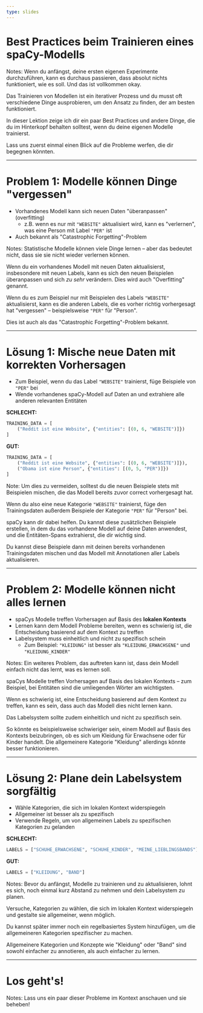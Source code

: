 ```yaml
---
type: slides
---
```


# Best Practices beim Trainieren eines spaCy-Modells

Notes: Wenn du anfängst, deine ersten eigenen Experimente durchzuführen, kann es
durchaus passieren, dass absolut nichts funktioniert, wie es soll. Und das ist
vollkommen okay.

Das Trainieren von Modellen ist ein iterativer Prozess und du musst oft
verschiedene Dinge ausprobieren, um den Ansatz zu finden, der am besten
funktioniert.

In dieser Lektion zeige ich dir ein paar Best Practices und andere Dinge, die du
im Hinterkopf behalten solltest, wenn du deine eigenen Modelle trainierst.

Lass uns zuerst einmal einen Blick auf die Probleme werfen, die dir begegnen
könnten.

---

# Problem 1: Modelle können Dinge "vergessen"

- Vorhandenes Modell kann sich neuen Daten "überanpassen" (overfitting)
  - z.B. wenn es nur mit `"WEBSITE"` aktualisiert wird, kann es "verlernen", was
    eine Person mit Label `"PER"` ist
- Auch bekannt als "Catastrophic Forgetting"-Problem

Notes: Statistische Modelle können viele Dinge lernen – aber das bedeutet nicht,
dass sie sie nicht wieder verlernen können.

Wenn du ein vorhandenes Modell mit neuen Daten aktualisierst, insbesondere mit
neuen Labels, kann es sich den neuen Beispielen überanpassen und sich _zu sehr_
verändern. Dies wird auch "Overfitting" genannt.

Wenn du es zum Beispiel nur mit Beispielen des Labels `"WEBSITE"` aktualisierst,
kann es die anderen Labels, die es vorher richtig vorhergesagt hat "vergessen" –
beispielsweise `"PER"` für "Person".

Dies ist auch als das "Catastrophic Forgetting"-Problem bekannt.

---

# Lösung 1: Mische neue Daten mit korrekten Vorhersagen

- Zum Beispiel, wenn du das Label `"WEBSITE"` trainierst, füge Beispiele von
  `"PER"` bei
- Wende vorhandenes spaCy-Modell auf Daten an und extrahiere alle anderen
  relevanten Entitäten

**SCHLECHT:**

```python
TRAINING_DATA = [
    ("Reddit ist eine Website", {"entities": [(0, 6, "WEBSITE")]})
]
```

**GUT:**

```python
TRAINING_DATA = [
    ("Reddit ist eine Website", {"entities": [(0, 6, "WEBSITE")]}),
    ("Obama ist eine Person", {"entities": [(0, 5, "PER")]})
]
```

Note: Um dies zu vermeiden, solltest du die neuen Beispiele stets mit Beispielen
mischen, die das Modell bereits zuvor correct vorhergesagt hat.

Wenn du also eine neue Kategorie `"WEBSITE"` trainierst, füge den Trainingsdaten
außerdem Beispiele der Kategorie `"PER"` für "Person" bei.

spaCy kann dir dabei helfen. Du kannst diese zusätzlichen Beispiele erstellen,
in dem du das vorhandene Modell auf deine Daten anwendest, und die
Entitäten-Spans extrahierst, die dir wichtig sind.

Du kannst diese Beispiele dann mit deinen bereits vorhandenen Trainingsdaten
mischen und das Modell mit Annotationen aller Labels aktualisieren.

---

# Problem 2: Modelle können nicht alles lernen

- spaCys Modelle treffen Vorhersagen auf Basis des **lokalen Kontexts**
- Lernen kann dem Modell Probleme bereiten, wenn es schwierig ist, die
  Entscheidung basierend auf dem Kontext zu treffen
- Labelsystem muss einheitlich und nicht zu spezifisch schein
  - Zum Beispiel: `"KLEIDUNG"` ist besser als `"KLEIDUNG_ERWACHSENE"` und
    `"KLEIDUNG_KINDER"`

Notes: Ein weiteres Problem, das auftreten kann ist, dass dein Modell einfach
nicht das lernt, was es lernen soll.

spaCys Modelle treffen Vorhersagen auf Basis des lokalen Kontexts – zum
Beispiel, bei Entitäten sind die umliegenden Wörter am wichtigsten.

Wenn es schwierig ist, eine Entscheidung basierend auf dem Kontext zu treffen,
kann es sein, dass auch das Modell dies nicht lernen kann.

Das Labelsystem sollte zudem einheitlich und nicht zu spezifisch sein.

So könnte es beispielsweise schwieriger sein, einem Modell auf Basis des
Kontexts beizubringen, ob es sich um Kleidung für Erwachsene oder für Kinder
handelt. Die allgemeinere Kategorie "Kleidung" allerdings könnte besser
funktionieren.

---

# Lösung 2: Plane dein Labelsystem sorgfältig

- Wähle Kategorien, die sich im lokalen Kontext widerspiegeln
- Allgemeiner ist besser als zu spezifisch
- Verwende Regeln, um von allgemeinen Labels zu spezifischen Kategorien zu
  gelanden

**SCHLECHT:**

```python
LABELS = ["SCHUHE_ERWACHSENE", "SCHUHE_KINDER", "MEINE_LIEBLINGSBANDS"]
```

**GUT:**

```python
LABELS = ["KLEIDUNG", "BAND"]
```

Notes: Bevor du anfängst, Modelle zu trainieren und zu aktualisieren, lohnt es
sich, noch einmal kurz Abstand zu nehmen und dein Labelsystem zu planen.

Versuche, Kategorien zu wählen, die sich im lokalen Kontext widerspiegeln und
gestalte sie allgemeiner, wenn möglich.

Du kannst später immer noch ein regelbasiertes System hinzufügen, um die
allgemeineren Kategorien spezifischer zu machen.

Allgemeinere Kategorien und Konzepte wie "Kleidung" oder "Band" sind sowohl
einfacher zu annotieren, als auch einfacher zu lernen.

---

# Los geht's!

Notes: Lass uns ein paar dieser Probleme im Kontext anschauen und sie beheben!
